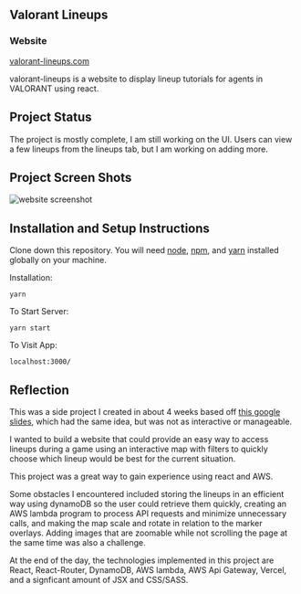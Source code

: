 ## Valorant Lineups

### Website

[valorant-lineups.com](https://valorant-lineups.com)

valorant-lineups is a website to display lineup tutorials for agents in VALORANT using react.

## Project Status

The project is mostly complete, I am still working on the UI. Users can view a few lineups from the lineups tab, but I am working on adding more.

## Project Screen Shots

![website screenshot](https://i.imgur.com/Rb4uGld.png)

## Installation and Setup Instructions

Clone down this repository. You will need [node](https://nodejs.org/en/), [npm](https://nodejs.org/en/), and [yarn](https://classic.yarnpkg.com/lang/en/docs/install/#windows-stable) installed globally on your machine.

Installation:

`yarn`

To Start Server:

`yarn start`

To Visit App:

`localhost:3000/`

## Reflection

This was a side project I created in about 4 weeks based off [this google slides](https://docs.google.com/presentation/d/1lC66dZQBioIc2E_sOvXS3ZoNykfSPl0Xj5qaDqknwwA/present?slide=id.g8d7eda0435_9_159), which had the same idea, but was not as interactive or manageable.

I wanted to build a website that could provide an easy way to access lineups during a game using an interactive map with filters to quickly choose which lineup would be best for the current situation.

This project was a great way to gain experience using react and AWS.

Some obstacles I encountered included storing the lineups in an efficient way using dynamoDB so the user could retrieve them quickly, creating an AWS lambda program to process API requests and minimize unnecessary calls, and making the map scale and rotate in relation to the marker overlays. Adding images that are zoomable while not scrolling the page at the same time was also a challenge.

At the end of the day, the technologies implemented in this project are React, React-Router, DynamoDB, AWS lambda, AWS Api Gateway, Vercel, and a signficant amount of JSX and CSS/SASS.
